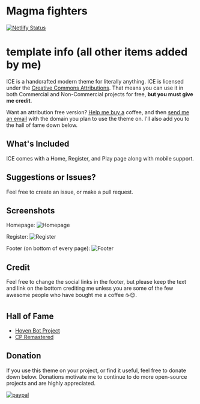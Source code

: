 # Magma fighters

[![Netlify Status](https://api.netlify.com/api/v1/badges/597ef412-c0ab-4985-a8e5-223009555ee1/deploy-status)](https://app.netlify.com/sites/medieval-warriors/deploys)
# template info (all other items added by me)
ICE is a handcrafted modern theme for literally anything. ICE is licensed under the [Creative Commons Attributions](https://creativecommons.org/licenses/by/4.0/legalcode). That means you can use it in both Commercial and Non-Commercial projects for free, **but you must give me credit**.

Want an attribution free version? [Help me buy a](https://www.paypal.me/AmusingThrone/3) coffee, and then [send me an email](mailto:amusingthrone@gmail.com) with the domain you plan to use the theme on. I'll also add you to the hall of fame down below.

## What's Included

ICE comes with a Home, Register, and Play page along with mobile support.

## Suggestions or Issues?

 Feel free to create an issue, or make a pull request.

## Screenshots

Homepage:
![Homepage](https://i.imgur.com/rh4zc1U.png)

Register:
![Register](https://i.imgur.com/Ecywn6L.png)

Footer (on bottom of every page):
![Footer](http://i.imgur.com/OYEm82e.png)

## Credit

Feel free to change the social links in the footer, but please keep the text and link on the bottom crediting me unless you are some of the few awesome people who have bought me a coffee ☕😊.

## Hall of Fame

 - [Hoven Bot Project](https://hoven.amusingthrone.com)
 - [CP Remastered](https://cpremastered.com)

## Donation
If you use this theme on your project, or find it useful, feel free to donate down below. Donations motivate me to continue to do more open-source projects and are highly appreciated.

[![paypal](https://www.paypalobjects.com/en\_US/i/btn/btn\_donateCC\_LG.gif)](https://paypal.me/AmusingThrone)
